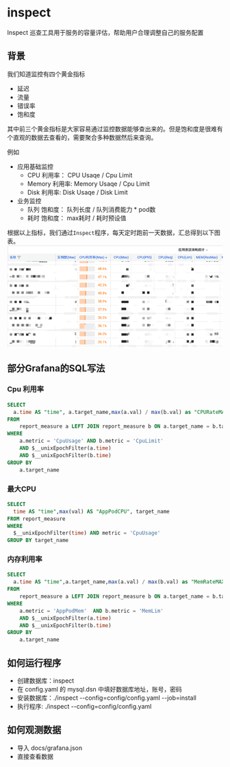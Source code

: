 # inspect
Inspect 巡查工具用于服务的容量评估，帮助用户合理调整自己的服务配置

## 背景
我们知道监控有四个黄金指标
* 延迟
* 流量
* 错误率
* 饱和度

其中前三个黄金指标是大家容易通过监控数据能够查出来的。但是饱和度是很难有个直观的数据去查看的，需要聚合多种数据然后来查询。

例如
* 应用基础监控
  * CPU 利用率： CPU Usaqe / Cpu Limit 
  * Memory 利用率: Memory Usaqe / Cpu Limit
  * Disk 利用率: Disk Usaqe / Disk Limit
* 业务监控
  * 队列 饱和度： 队列长度 / 队列消费能力 * pod数
  * 耗时 饱和度： max耗时 / 耗时预设值

根据以上指标，我们通过`Inspect`程序，每天定时跑前一天数据，汇总得到以下图表。
![img.png](./docs/images/img.png)


## 部分Grafana的SQL写法
### Cpu 利用率
```sql
SELECT 
  a.time AS "time", a.target_name,max(a.val) / max(b.val) as "CPURateMAX"
FROM
	report_measure a LEFT JOIN report_measure b ON a.target_name = b.target_name
WHERE
	a.metric = 'CpuUsage' AND b.metric = 'CpuLimit'
	AND $__unixEpochFilter(a.time)
	AND $__unixEpochFilter(b.time)
GROUP BY
	a.target_name
```
### 最大CPU
```sql
SELECT
  time AS "time",max(val) AS "AppPodCPU", target_name
FROM report_measure
WHERE
  $__unixEpochFilter(time) AND metric = 'CpuUsage'
GROUP BY target_name
```

### 内存利用率
```sql
SELECT 
  a.time AS "time",a.target_name,max(a.val) / max(b.val) as "MemRateMAX"
FROM
	report_measure a LEFT JOIN report_measure b ON a.target_name = b.target_name
WHERE
	a.metric = 'AppPodMem'	AND b.metric = 'MemLim'
    AND $__unixEpochFilter(a.time)
	AND $__unixEpochFilter(b.time)
GROUP BY
	a.target_name
```

## 如何运行程序
* 创建数据库：inspect
* 在 config.yaml 的 mysql.dsn 中填好数据库地址，账号，密码
* 安装数据库：./inspect --config=config/config.yaml --job=install
* 执行程序: ./inspect --config=config/config.yaml

## 如何观测数据
* 导入 docs/grafana.json
* 直接查看数据